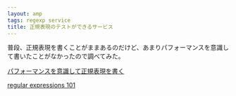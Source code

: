 ```yaml
---
layout: amp
tags: regexp service
title: 正規表現のテストができるサービス
---
```

普段、正規表現を書くことがままあるのだけど、あまりパフォーマンスを意識して書いたことがなかったので調べてみた。

[パフォーマンスを意識して正規表現を書く](http://blog.shin1x1.com/entry/regex-performance)

[regular expressions 101](https://regex101.com/)
